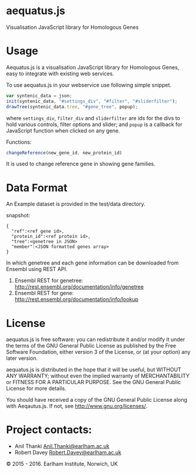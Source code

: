 # aequatus.js
Visualisation JavaScript library for Homologous Genes 

# Usage

Aequatus.js is a visualisation JavaScript library for Homologous Genes, easy to integrate with existing web services.

To use aequatus.js in your webservice use following simple snippet.

```javascript
var syntenic_data = json;
init(syntenic_data, "#settings_div", "#filter", "#sliderfilter");
drawTree(syntenic_data.tree, "#gene_tree", popup);
```

where `settings_div`, `filter_div` and `sliderfilter` are ids for the divs to hold various controls, filter options and slider; and `popup` is a callback for JavaScript function when clicked on any gene.

Functions:
```javascript
changeReference(new_gene_id, new_protein_id)
```
It is used to change reference gene in showing gene families.

# Data Format
An Example dataset is provided in the test/data directory. 

snapshot:
```
{
  "ref":<ref gene id>,
  "protein_id":<ref protein id>,
  "tree":<genetree in JSON>
  "member":<JSON formatted genes array>
}
```

In which genetree and each gene information can be downloaded from Ensembl using REST API. 

1. Ensembl REST for genetree: http://rest.ensembl.org/documentation/info/genetree
2. Ensembl REST for gene: http://rest.ensembl.org/documentation/info/lookup

# License

aequatus.js is free software: you can redistribute it and/or modify it under the terms of the GNU General Public License as published by the Free Software Foundation, either version 3 of the License, or (at your option) any later version.

aequatus.js is distributed in the hope that it will be useful, but WITHOUT ANY WARRANTY; without even the implied warranty of MERCHANTABILITY or FITNESS FOR A PARTICULAR PURPOSE. See the GNU General Public License for more details.

You should have received a copy of the GNU General Public License along with Aeqautus.js. If not, see http://www.gnu.org/licenses/.

# <a name="contacts"></a> Project contacts: 
* Anil Thanki <Anil.Thanki@earlham.ac.uk>
* Robert Davey <Robert.Davey@earlham.ac.uk>


© 2015 - 2016. Earlham Institute, Norwich, UK


